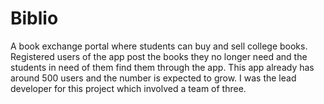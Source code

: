 # Biblio
A book exchange portal where students can buy and sell college books. Registered users of the app post the books they no longer need and the students in need of them find them through the app.
This app already has around 500 users and the number is expected to grow.
I was the lead developer for this project which involved a team of three.
